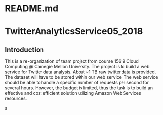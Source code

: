 # README.md
# TwitterAnalyticsService05_2018

## Introduction 
This is a re-organization of team project from course 15619 Cloud Computing @ Carnegie Mellon University. 
The project is to build a web service for Twitter data analysis. 
About ~1 TB raw twitter data is provided. The dataset will have to be stored within our web service. The web service should be able to handle a specific number of requests per second for several hours. However, the budget is limited, thus the task is to build an effective and cost efficient solution utilizing Amazon Web Services resources.

s
